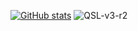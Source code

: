 [![GitHub stats](https://stats-yuanretros-projects.vercel.app/api?username=yuanretro)](https://github.com/yuanretro)
![QSL-v3-r2](https://github.com/user-attachments/assets/7cfeca98-bd3a-41ea-bf82-97a5fc084f7a)


<!---
lijiaxuan1811/lijiaxuan1811 is a ✨ special ✨ repository because its `README.md` (this file) appears on your GitHub profile.
You can click the Preview link to take a look at your changes.
--->
